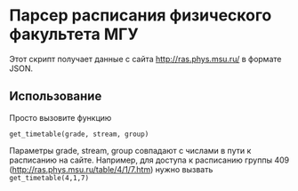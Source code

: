 # Парсер расписания физического факультета МГУ

Этот скрипт получает данные с сайта http://ras.phys.msu.ru/ в формате JSON.

## Использование
Просто вызовите функцию

    get_timetable(grade, stream, group)

Параметры grade, stream, group совпадают с числами в пути к расписанию на сайте. 
Например, для доступа к расписанию группы 409 (http://ras.phys.msu.ru/table/4/1/7.htm) 
нужно вызвать `get_timetable(4,1,7)`